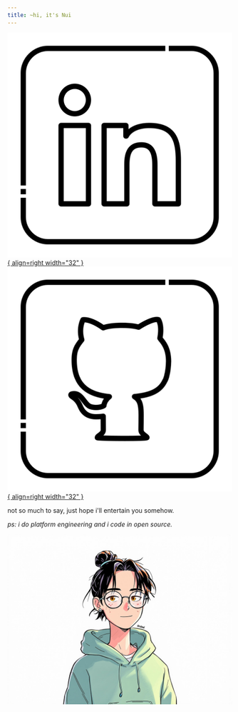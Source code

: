 ```yaml
---
title: ~hi, it's Nui
---
```


<a href="https://linkedin.com/in/rainuily" target="_blank">![Image title](./img/social/linkedin.png){ align=right width="32" }</a>  <a href="https://github.com/rxinui" target="_blank">![Image title](./img/social/github.png){ align=right width="32" }</a>

not so much to say, just hope i'll entertain you somehow. 

*ps: i do platform engineering and i code in open source.*

![hi](img/profile/avatar-1.png)

